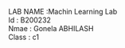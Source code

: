 LAB NAME :Machin Learning Lab            
Id : B200232             
Nmae : Gonela ABHILASH           
Class : c1
